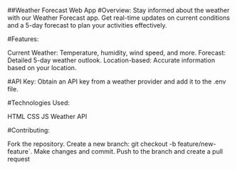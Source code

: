 ##Weather Forecast Web App
#Overview:
Stay informed about the weather with our Weather Forecast app. Get real-time updates on current conditions and a 5-day forecast to plan your activities effectively.

#Features:

Current Weather: Temperature, humidity, wind speed, and more.
Forecast: Detailed 5-day weather outlook.
Location-based: Accurate information based on your location.

#API Key:
Obtain an API key from a weather provider and add it to the .env file.

#Technologies Used:

HTML
CSS
JS
Weather API


#Contributing:

Fork the repository.
Create a new branch: git checkout -b feature/new-feature`.
Make changes and commit.
Push to the branch and create a pull request

